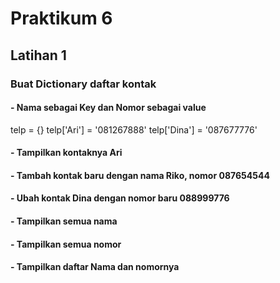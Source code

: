  # Praktikum 6
 ## Latihan 1
 
 ### Buat Dictionary daftar kontak
 #### - Nama sebagai Key dan Nomor sebagai value
 telp = {}
 telp['Ari'] = '081267888'
 telp['Dina'] = '087677776'

 #### - Tampilkan kontaknya Ari
 #### - Tambah kontak baru dengan nama Riko, nomor 087654544
 #### - Ubah kontak Dina dengan nomor baru 088999776
 #### - Tampilkan semua nama
 #### - Tampilkan semua nomor
 #### - Tampilkan daftar Nama dan nomornya
